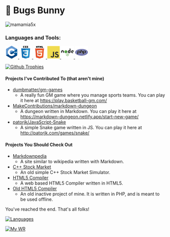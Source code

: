 # 🐰 Bugs Bunny
<p align="left"> <img src="https://komarev.com/ghpvc/?username=mamamia5x&label=Profile%20Views&color=ff0000&style=flat" alt="mamamia5x" /> </p>
<h3 align="left">Languages and Tools:</h3>
<p align="left"> <a href="https://www.w3schools.com/cpp/" target="_blank"> <img src="https://raw.githubusercontent.com/devicons/devicon/master/icons/cplusplus/cplusplus-original.svg" alt="cplusplus" width="40" height="40"/> </a> <a href="https://www.w3schools.com/css/" target="_blank"> <img src="https://raw.githubusercontent.com/devicons/devicon/master/icons/css3/css3-original-wordmark.svg" alt="css3" width="40" height="40"/> </a> <a href="https://www.w3.org/html/" target="_blank"> <img src="https://raw.githubusercontent.com/devicons/devicon/master/icons/html5/html5-original-wordmark.svg" alt="html5" width="40" height="40"/> </a> <a href="https://developer.mozilla.org/en-US/docs/Web/JavaScript" target="_blank"> <img src="https://raw.githubusercontent.com/devicons/devicon/master/icons/javascript/javascript-original.svg" alt="javascript" width="40" height="40"/> </a> <a href="https://nodejs.org" target="_blank"> <img src="https://raw.githubusercontent.com/devicons/devicon/master/icons/nodejs/nodejs-original-wordmark.svg" alt="nodejs" width="40" height="40"/> </a> <a href="https://www.php.net" target="_blank"> <img src="https://raw.githubusercontent.com/devicons/devicon/master/icons/php/php-original.svg" alt="php" width="40" height="40"/> </a> </p>


[![Github Trophies](https://github-profile-trophy.vercel.app/?username=mamamia5x&theme=chalk)](https://github.com/ryo-ma/github-profile-trophy)

#### Projects I've Contributed To (that aren't mine)
* [dumbmatter/gm-games](https://github.com/dumbmatter/gm-games)
  * A really fun GM game where you manage sports teams. You can play it here at https://play.basketball-gm.com/
* [MakeContributions/markdown-dungeon](https://github.com/MakeContributions/markdown-dungeon)
  * A dungeon written in Markdown. You can play it here at https://markdown-dungeon.netlify.app/start-new-game/
* [patorjk/JavaScript-Snake](https://github.com/patorjk/JavaScript-Snake)
  * A simple Snake game written in JS. You can play it here at http://patorjk.com/games/snake/
#### Projects You Should Check Out
* [Markdownpedia](https://github.com/mamamia5x/markdownpedia)
  * A site similar to wikipedia written with Markdown.
* [C++ Stock Market](https://github.com/mamamia5x/C-Stock-Market)
  * An old simple C++ Stock Market Simulator. 
* [HTML5 Compiler](https://github.com/mamamia5x/HTML5-Compiler)
  * A web based HTML5 Compiler written in HTML5.
* [Old HTML5 Compiler](https://github.com/mamamia5x/Old-HTML5-Compiler)
  * An old inactive project of mine. It is written in PHP, and is meant to be used offline.
 
 You've reached the end. That's all folks!
 
[![Languages](https://github-readme-stats.vercel.app/api/top-langs/?username=mamamia5x&layout=compact&theme=dark)](https://github.com/anuraghazra/github-readme-stats)

[![My WR](https://www.speedrun.com/images/1st.png)](https://www.speedrun.com/grab_them_by_the_eyes/run/mk8dko3m)

